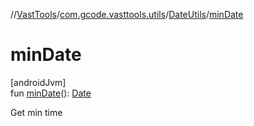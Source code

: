 //[VastTools](../../../index.md)/[com.gcode.vasttools.utils](../index.md)/[DateUtils](index.md)/[minDate](min-date.md)

# minDate

[androidJvm]\
fun [minDate](min-date.md)(): [Date](https://developer.android.com/reference/kotlin/java/util/Date.html)

Get min time
